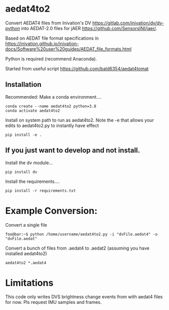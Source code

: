 # aedat4to2
Convert AEDAT4 files from Inivation's DV https://gitlab.com/inivation/dv/dv-python into AEDAT-2.0 files for jAER https://github.com/SensorsINI/jaer/. 

Based on AEDAT file format specifications in https://inivation.github.io/inivation-docs/Software%20user%20guides/AEDAT_file_formats.html

Python is required (recommend Anaconda).

Started from useful script https://github.com/bald6354/aedat4tomat

## Installation
Recommended: Make a conda environment....
````shell
conda create --name aedat4to2 python=3.8
conda activate aedat4to2
````


Install on system path to run as aedat4to2. Note the -e that allows your edits to aedat4to2.py to instantly have effect
````shell
pip install -e .
````

## If you just want to develop and not install.

Install the dv module...
```
pip install dv
```

Install the requirements....
````shell
pip install -r requirements.txt
````


# Example Conversion:
Convert a single file
```console
foo@bar:~$ python /home/username/aedat4to2.py -i "dvFile.aedat4" -o "dvFile.aedat"
```

Convert a bunch of files from .aedat4 to .aedat2 (assuming you have installed aedat4to2)
````console
aedat4to2 *.aedat4
````

# Limitations
This code only writes DVS brightness change events from with aedat4 files for now. Pls request IMU samples and frames.
